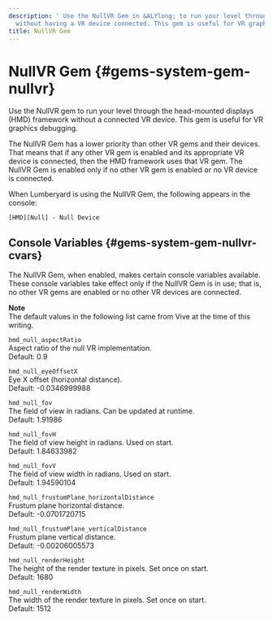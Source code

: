 ```yaml
---
description: ' Use the NullVR Gem in &ALYlong; to run your level through the HMD Framework
  without having a VR device connected. This gem is useful for VR graphics debugging. '
title: NullVR Gem
---
```

# NullVR Gem {#gems-system-gem-nullvr}

Use the NullVR gem to run your level through the head\-mounted displays \(HMD\) framework without a connected VR device\. This gem is useful for VR graphics debugging\.

The NullVR Gem has a lower priority than other VR gems and their devices\. That means that if any other VR gem is enabled and its appropriate VR device is connected, then the HMD framework uses that VR gem\. The NullVR Gem is enabled only if no other VR gem is enabled or no VR device is connected\.

When Lumberyard is using the NullVR Gem, the following appears in the console:

```
[HMD][Null] - Null Device
```

## Console Variables {#gems-system-gem-nullvr-cvars}

The NullVR Gem, when enabled, makes certain console variables available\. These console variables take effect only if the NullVR Gem is in use; that is, no other VR gems are enabled or no other VR devices are connected\.

**Note**  
The default values in the following list came from Vive at the time of this writing\.

`hmd_null_aspectRatio`  
Aspect ratio of the null VR implementation\.  
Default: 0\.9

`hmd_null_eyeOffsetX`  
Eye X offset \(horizontal distance\)\.  
Default: \-0\.0346999988

`hmd_null_fov`  
The field of view in radians\. Can be updated at runtime\.  
Default: 1\.91986

`hmd_null_fovH`  
The field of view height in radians\. Used on start\.  
Default: 1\.84633982

`hmd_null_fovV`  
The field of view width in radians\. Used on start\.  
Default: 1\.94590104

`hmd_null_frustumPlane_horizontalDistance`  
Frustum plane horizontal distance\.  
Default: \-0\.0701720715

`hmd_null_frustumPlane_verticalDistance`  
Frustum plane vertical distance\.  
Default: \-0\.00206005573

`hmd_null_renderHeight`  
The height of the render texture in pixels\. Set once on start\.  
Default: 1680

`hmd_null_renderWidth`  
The width of the render texture in pixels\. Set once on start\.  
Default: 1512